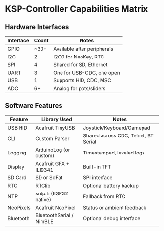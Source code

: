 # KSP-Controller Capabilities Matrix

## Hardware Interfaces

| Interface | Count | Notes                          |
|-----------|-------|--------------------------------|
| GPIO      | ~30+  | Available after peripherals     |
| I2C       | 2     | I2C0 for NeoKey, RTC            |
| SPI       | 4     | Shared for SD, Ethernet         |
| UART      | 3     | One for USB-CDC, one open       |
| USB       | 1     | Supports HID, CDC, MSC          |
| ADC       | 6+    | Analog for pots/sliders         |

## Software Features

| Feature          | Library Used            | Notes                                |
|------------------|--------------------------|--------------------------------------|
| USB HID          | Adafruit TinyUSB         | Joystick/Keyboard/Gamepad            |
| CLI              | Custom Parser            | Shared across CDC, Telnet, BT Serial |
| Logging          | ArduinoLog (or custom)   | Timestamped, leveled logs            |
| Display          | Adafruit GFX + ILI9341   | Built-in TFT                         |
| SD Card          | SD or SdFat              | SPI interface                        |
| RTC              | RTClib                   | Optional battery backup              |
| NTP              | sntp.h (ESP32 native)    | Fallback from RTC                    |
| NeoPixels        | Adafruit NeoPixel        | Status or ambient feedback           |
| Bluetooth        | BluetoothSerial / NimBLE | Optional debug interface             |
